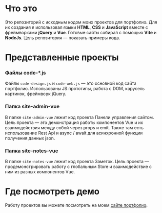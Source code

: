 # Что это
Это репозиторий с исходным кодом моих проектов для портфолио. Для их создания я использовал языки **HTML**, **CSS** и **JavaScript** вместе с фреймворками **jQuery** и **Vue**. Готовые сайты собирал с помощью **Vite** и **NodeJs**. Цель репозитория — показать примеры кода.

# Представленные проекты

### Файлы code-*.js
Файлы `code-design.js` и `code-web.js` — это основной код сайта портфолио. Использованы JS прототипы, работа с DOM, карусель картинок, фреймворк jQuery.

### Папка site-admin-vue
В папке `site-admin-vue` лежит код проекта Панели управления сайтом. Цель проекта — это демонстрация работы компонентов Vue и их взаимодействия между собой через props и emit. Также там есть использование Rest Api и async / await для асинхронной функции получения данных json.

### Папка site-notes-vue
В папке `site-notes-vue` лежит код проекта Заметок. Цель проекта — продемонстрировать работу с глобальным Store и взаимодействие с ним из разных компонентов Vue.

# Где посмотреть демо
Работу проектов вы можете посмотреть на моем [сайте портфолио](https://berov.me/web).
